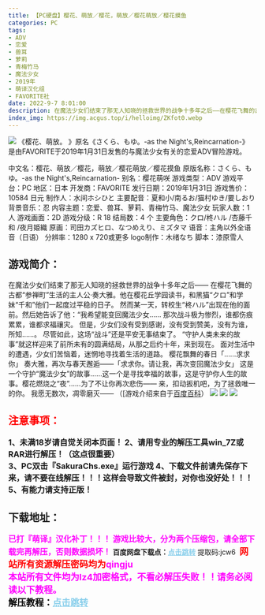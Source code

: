 ```yaml
---
title: 【PC硬盘】樱花、萌放／樱花，萌放／樱花萌放／樱花摸鱼
categories: PC
tags:
- ADV
- 恋爱
- 兽耳
- 萝莉
- 青梅竹马
- 魔法少女
- 2019年
- 萌译汉化组
- FAVORITE社
date: 2022-9-7 8:01:00
description: 在魔法少女们结束了那无人知晓的拯救世界的战争十多年之后——在樱花飞舞的古都“参禅町”生活的主人公·奏大雅。他在樱花丘学园读书，和黑猫“クロ”和学妹“千和”他们一起度过平稳的日子。
index_img: https://img.acgus.top/i/helloimg/ZKfot0.webp
---
```

![](https://img.acgus.top/i/helloimg/ZKfot0.webp)
《樱花、萌放。 》原名《さくら、もゆ。-as the Night's,Reincarnation-》
是由FAVORITE于2019年1月31日发售的与魔法少女有关的恋爱ADV冒险游戏。

中文名：樱花、萌放／樱花，萌放／樱花萌放／樱花摸鱼
原版名称：さくら、もゆ。-as the Night's,Reincarnation-
别名：樱花萌咲
游戏类型：ADV
游戏平台：PC
地区：日本
开发商：FAVORITE
发行日期：2019年1月31日
游戏售价：10584 日元
制作人：水间ホシひと
主要配音：夏和小/南るお/猫村ゆき/要しおり
背景音乐：忍
内容主题：恋爱、兽耳、萝莉、青梅竹马、魔法少女
玩家人数：1 人
游戏画面：2D
游戏分级：R 18
结局数：4 个
主要角色：クロ/柊ハル /杏藤千和 /夜月姫織
原画：司田カズヒロ、なつめえり、ミズタマ
语音：主角以外全语音（日语）
分辨率：1280 x 720或更多
logo制作：木绪なち
脚本：漆原雪人

## 游戏简介：
在魔法少女们结束了那无人知晓的拯救世界的战争十多年之后——
在樱花飞舞的古都“参禅町”生活的主人公·奏大雅。他在樱花丘学园读书，和黑猫“クロ”和学妹“千和”他们一起度过平稳的日子。
然而某一天，转校生“柊ハル”出现在他的面前。然后她告诉了他：“我希望能变回魔法少女……
那次战斗极为惨烈，谁都伤痕累累，谁都求福禳灾。
但是，少女们没有受到感谢，没有受到赞美，没有为谁，所知……。
尽管如此，这场“战斗”还是平安无事结束了。
“守护人类未来的故事”就这样迎来了前所未有的圆满结局，从那之后约十年，来到现在。
面对生活中的遭遇，少女们苦恼着，迷惘地寻找着生活的道路。
樱花飘舞的春日「……求求你」
奏大雅，再次与春天邂逅——「求求你。请让我，再次变回魔法少女」
这是一个守护“魔法少女”的故事……这一个是寻找幸福的故事，这是守护你人生的故事。樱花燃烧之“夜”……为了不让你再次悲伤——
来，扣动扳机吧，为了拯救唯一的你。
我愿无数次，凋零磨灭——
（[游戏介绍来自于[百度百科](https://baike.baidu.com/item/%E6%A8%B1%E8%8A%B1%E3%80%81%E8%90%8C%E6%94%BE%E3%80%82/62008794)）
![](https://img.acgus.top/i/helloimg/ZKfFwm.webp)
![](https://img.acgus.top/i/helloimg/ZKfPfh.webp)
![](https://img.acgus.top/i/helloimg/ZKf1qc.webp)







## <font color=#FF0000 >注意事项：</font>
<font size=3><b>1、未满18岁请自觉关闭本页面！
2、请用专业的解压工具win_7Z或RAR进行解压！（这点很重要）  
3、PC双击『SakuraChs.exe』运行游戏
4、下载文件前请先保存下来，请不要在线解压！！！这样会导致文件被封，对你也没好处！！！
5、有能力请支持正版！</b></font>

## 下载地址：
<font color=#FF00FF size=3>**已打『萌译』汉化补丁！！！**</font>
<font color=#FF00FF size=3>**游戏比较大，分为两个压缩包，请全部下载完再解压，否则数据损坏！**</font>
<b>百度网盘下载点：</b><a href="https://pan.baidu.com/s/1v18Q5Yj_ZQSocR0lscx9kA?pwd=jcw6" style="color: #87CEEB;"><b>点击跳转</b></a> 提取码:jcw6
<a style="padding: 0" href="https://post.qingju.org/AD/"><img style="max-width:100%" src="https://img.acgus.top/i/2024/07/478f689b8021d8d499ab43d21acf137a.gif" alt=""></a>
<b><font color=#FF0000 size=4>网站所有资源解压密码均为</b></font><b><font color=#FF00FF size=4>qingju</font><font color=#FF0000 ></font></b><br><b><font color=#FF00FF size=4>本站所有文件均为lz4加密格式，不看必解压失败！！请务必阅读以下教程。</b></font><br><b><font color=#000 size=4>解压教程：</b><a href="https://post.qingju.org/tutorial/000/" style="color: #87CEEB;"><b>点击跳转</b></a>